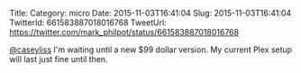 Title: 
Category: micro
Date: 2015-11-03T16:41:04
Slug: 2015-11-03T16:41:04
TwitterId: 661583887018016768
TweetUrl: https://twitter.com/mark_philpot/status/661583887018016768

[@caseyliss](https://twitter.com/caseyliss) I'm waiting until a new $99 dollar version. My current Plex setup will last just fine until then.